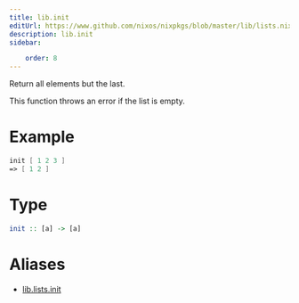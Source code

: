 ```yaml
---
title: lib.init
editUrl: https://www.github.com/nixos/nixpkgs/blob/master/lib/lists.nix#L1025C10
description: lib.init
sidebar:

    order: 8
---
```


Return all elements but the last.

This function throws an error if the list is empty.

# Example

```nix
init [ 1 2 3 ]
=> [ 1 2 ]
```

# Type

```haskell
init :: [a] -> [a]
```


# Aliases

- [lib.lists.init](/nix-doc-comments/reference/lib/lists/lib-lists-init)



